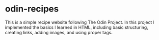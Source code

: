 # odin-recipes

This is a simple recipe website following The Odin Project. In this project I implemented the basics I learned in HTML, including basic structuring, creating links, adding images, and using proper tags.
